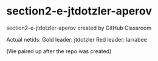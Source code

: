# section2-e-jtdotzler-aperov
section2-e-jtdotzler-aperov created by GitHub Classroom

Actual netids:
Gold leader: jtdotzler
Red leader: larrabee

(We paired up after the repo was created)
